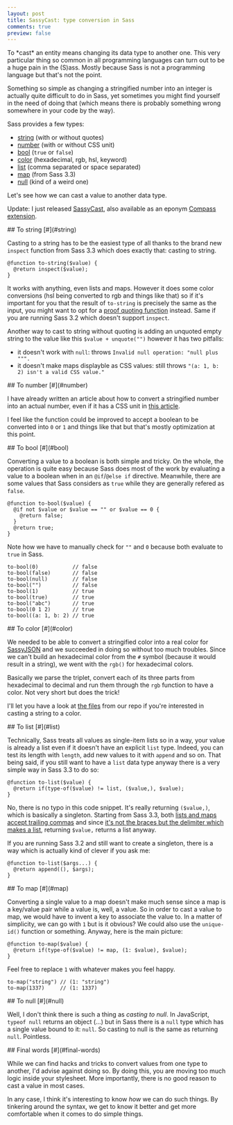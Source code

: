 ```yaml
---
layout: post
title: SassyCast: type conversion in Sass
comments: true
preview: false
---
```


<section>
To *cast* an entity means changing its data type to another one. This very particular thing so common in all programming languages can turn out to be a huge pain in the (S)ass. Mostly because Sass is not a programming language but that's not the point.

Something so simple as changing a stringified number into an integer is actually quite difficult to do in Sass, yet sometimes you might find yourself in the need of doing that (which means there is probably something wrong somewhere in your code by the way).

Sass provides a few types:

* [string](#string) (with or without quotes)
* [number](#number) (with or without CSS unit)
* [bool](#bool) (`true` or `false`)
* [color](#color) (hexadecimal, rgb, hsl, keyword)
* [list](#list) (comma separated or space separated)
* [map](#map) (from Sass 3.3)
* [null](#null) (kind of a weird one)

Let's see how we can cast a value to another data type.

<p class="explanation">Update: I just released <a href="https://github.com/HugoGiraudel/SassyCast">SassyCast</a>, also available as an eponym <a href="http://rubygems.org/gems/SassyCast">Compass extension</a>.</p>
</section>
<section id="string">
## To string [#](#string)

Casting to a string has to be the easiest type of all thanks to the brand new `inspect` function from Sass 3.3 which does exactly that: casting to string.

<pre class="language-scss"><code>@function to-string($value) {
  @return inspect($value);
}</code></pre>

It works with anything, even lists and maps. However it does some color conversions (hsl being converted to rgb and things like that) so if it's important for you that the result of `to-string` is precisely the same as the input, you might want to opt for a [proof quoting function](https://github.com/HugoGiraudel/SassyJSON/blob/master/stylesheets/encode/helpers/_quote.scss) instead. Same if you are running Sass 3.2 which doesn't support `inspect`.

Another way to cast to string without quoting is adding an unquoted empty string to the value like this `$value + unquote("")` however it has two pitfalls:

* it doesn't work with `null`: throws `Invalid null operation: "null plus """.`
* it doesn't make maps displayble as CSS values: still throws `"(a: 1, b: 2) isn't a valid CSS value."`
</section>
<section id="number">
## To number [#](#number)

I have already written an article about how to convert a stringified number into an actual number, even if it has a CSS unit in [this article](http://hugogiraudel.com/2014/01/15/sass-string-to-number/). 

I feel like the function could be improved to accept a boolean to be converted into `0` or `1` and things like that but that's mostly optimization at this point. 
</section>
<section id="bool">
## To bool [#](#bool)

Converting a value to a boolean is both simple and tricky. On the whole, the operation is quite easy because Sass does most of the work by evaluating a value to a boolean when in an `@if`/`@else if` directive. Meanwhile, there are some values that Sass considers as `true` while they are generally refered as `false`.

<pre class="language-scss"><code>@function to-bool($value) {
  @if not $value or $value == "" or $value == 0 {
    @return false;
  }
  @return true;
}</code></pre>

Note how we have to manually check for `""` and `0` because both evaluate to `true` in Sass.

<pre class="language-scss"><code>to-bool(0)           // false
to-bool(false)       // false
to-bool(null)        // false
to-bool("")          // false
to-bool(1)           // true
to-bool(true)        // true
to-bool("abc")       // true
to-bool(0 1 2)       // true
to-bool((a: 1, b: 2) // true</code></pre>
</section>
<section id="color">
## To color [#](#color)

We needed to be able to convert a stringified color into a real color for [SassyJSON]() and we succeeded in doing so without too much troubles. Since we can't build an hexadecimal color from the `#` symbol (because it would result in a string), we went with the `rgb()` for hexadecimal colors. 

Basically we parse the triplet, convert each of its three parts from hexadecimal to decimal and run them through the `rgb` function to have a color. Not very short but does the trick!

I'll let you have a look at [the files](https://github.com/HugoGiraudel/SassyJSON/tree/master/stylesheets/decode/helpers/color) from our repo if you're interested in casting a string to a color.
</section>
<section id="list">
## To list [#](#list)

Technically, Sass treats all values as single-item lists so in a way, your value is already a list even if it doesn't have an explicit `list` type. Indeed, you can test its length with `length`, add new values to it with `append` and so on. That being said, if you still want to have a `list` data type anyway there is a very simple way in Sass 3.3 to do so:

<pre class="language-scss"><code>@function to-list($value) {
  @return if(type-of($value) != list, ($value,), $value);
}</code></pre>

No, there is no typo in this code snippet. It's really returning `($value,)`, which is basically a singleton. Starting from Sass 3.3, both [lists and maps accept trailing commas](https://github.com/nex3/sass/pull/964) and since [it's not the braces but the delimiter which makes a list](https://github.com/nex3/sass/issues/837#issuecomment-20429965), returning `$value,` returns a list anyway.

If you are running Sass 3.2 and still want to create a singleton, there is a way which is actually kind of clever if you ask me:

<pre class="language-scss"><code>@function to-list($args...) {
  @return append((), $args);
}</code></pre>
</section>
<section id="map">
## To map [#](#map)

Converting a single value to a map doesn't make much sense since a map is a key/value pair while a value is, well, a value. So in order to cast a value to map, we would have to invent a key to associate the value to. In a matter of simplicity, we can go with `1` but is it obvious? We could also use the `unique-id()` function or something. Anyway, here is the main picture:

<pre class="language-scss"><code>@function to-map($value) {
  @return if(type-of($value) != map, (1: $value), $value);
}</code></pre>

Feel free to replace `1` with whatever makes you feel happy. 

<pre class="language-scss"><code>to-map("string") // (1: "string")
to-map(1337)     // (1: 1337)
</code></pre>
</section>
<section id="null">
## To null [#](#null)

Well, I don't think there is such a thing as *casting to null*. In JavaScript, `typeof null` returns an object (...) but in Sass there is a `null` type which has a single value bound to it: `null`. So casting to null is the same as returning `null`. Pointless.
</section>
<section id="final-words">
## Final words [#](#final-words)

While we can find hacks and tricks to convert values from one type to another, I'd advise against doing so. By doing this, you are moving too much logic inside your stylesheet. More importantly, there is no good reason to cast a value in most cases.

In any case, I think it's interesting to know *how* we can do such things. By tinkering around the syntax, we get to know it better and get more comfortable when it comes to do simple things.
</section>
